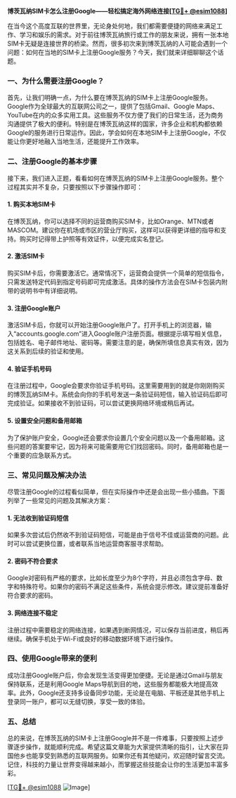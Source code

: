 **博茨瓦纳SIM卡怎么注册Google——轻松搞定海外网络连接[[TG💪+ @esim1088](https://t.me/s/esim1088)]**

在当今这个高度互联的世界里，无论身处何地，我们都需要便捷的网络来满足工作、学习和娱乐的需求。对于前往博茨瓦纳旅行或工作的朋友来说，拥有一张本地SIM卡无疑是连接世界的桥梁。然而，很多初次来到博茨瓦纳的人可能会遇到一个问题：如何在当地的SIM卡上注册Google服务？今天，我们就来详细聊聊这个话题。

### 一、为什么需要注册Google？

首先，让我们明确一点，为什么要在博茨瓦纳的SIM卡上注册Google服务。Google作为全球最大的互联网公司之一，提供了包括Gmail、Google Maps、YouTube在内的众多实用工具。这些服务不仅方便了我们的日常生活，还为商务沟通提供了极大的便利。特别是在博茨瓦纳这样的国家，许多企业和机构都依赖Google的服务进行日常运作。因此，学会如何在本地SIM卡上注册Google，不仅能让你更好地融入当地生活，还能提升工作效率。

### 二、注册Google的基本步骤

接下来，我们进入正题，看看如何在博茨瓦纳的SIM卡上注册Google服务。整个过程其实并不复杂，只要按照以下步骤操作即可：

#### 1. 购买本地SIM卡
在博茨瓦纳，你可以选择不同的运营商购买SIM卡，比如Orange、MTN或者MASCOM。建议你在机场或市区的营业厅购买，这样可以获得更详细的指导和支持。购买时记得带上护照等有效证件，以便完成实名登记。

#### 2. 激活SIM卡
购买SIM卡后，你需要激活它。通常情况下，运营商会提供一个简单的短信指令，只需发送特定代码到指定号码即可完成激活。具体的操作方法会在SIM卡包装内附带的说明书中有详细说明。

#### 3. 注册Google账户
激活SIM卡后，你就可以开始注册Google账户了。打开手机上的浏览器，输入“accounts.google.com”进入Google账户注册页面。根据提示填写相关信息，包括姓名、电子邮件地址、密码等。需要注意的是，确保所填信息真实有效，因为这关系到后续的验证和使用。

#### 4. 验证手机号码
在注册过程中，Google会要求你验证手机号码。这里需要用到的就是你刚刚购买的博茨瓦纳SIM卡。系统会向你的手机号发送一条验证码短信，输入验证码后即可完成验证。如果接收不到验证码，可以尝试更换网络环境或稍后再试。

#### 5. 设置安全问题和备用邮箱
为了保护账户安全，Google还会要求你设置几个安全问题以及一个备用邮箱。这些问题的答案要牢记，因为将来可能需要用它们找回密码。同时，备用邮箱也是一个重要的应急联系方式。

### 三、常见问题及解决办法

尽管注册Google的过程看似简单，但在实际操作中还是会出现一些小插曲。下面列举了一些常见的问题及其解决方案：

#### 1. 无法收到验证码短信
如果多次尝试后仍然收不到验证码短信，可能是由于信号不佳或运营商的问题。此时可以尝试更换位置，或者联系当地运营商客服寻求帮助。

#### 2. 密码不符合要求
Google对密码有严格的要求，比如长度至少为8个字符，并且必须包含字母、数字和特殊符号。如果你的密码不满足这些条件，系统会提示修改。建议提前准备好符合要求的密码。

#### 3. 网络连接不稳定
注册过程中需要稳定的网络连接，如果遇到断网情况，可以保存当前进度，稍后再继续。确保手机处于Wi-Fi或良好的移动数据环境下进行操作。

### 四、使用Google带来的便利

成功注册Google账户后，你会发现生活变得更加便捷。无论是通过Gmail与朋友保持联系，还是利用Google Maps导航到目的地，这些服务都能极大地提高效率。此外，Google还支持多设备同步功能，无论是在电脑、平板还是其他手机上登录同一账户，都可以无缝切换，享受一致的体验。

### 五、总结

总的来说，在博茨瓦纳的SIM卡上注册Google并不是一件难事，只要按照上述步骤逐步操作，就能顺利完成。希望这篇文章能为大家提供清晰的指引，让大家在异国他乡也能享受到熟悉的互联网服务。如果你还有其他疑问，欢迎随时留言交流。记住，科技的力量让世界变得越来越小，而掌握这些技能会让你的生活更加丰富多彩。

[[TG💪+ @esim1088](https://t.me/s/esim1088) ![Image](https://i.postimg.cc/4NQfJmqS/Snipaste-2025-05-13-00-14-12.png)]
